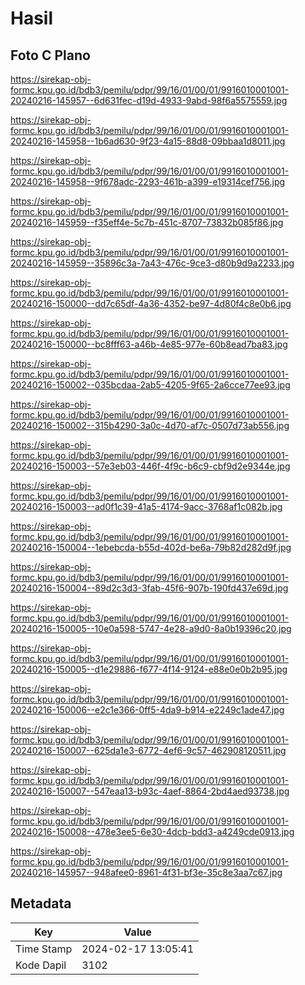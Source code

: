 # Hasil

## Foto C Plano

https://sirekap-obj-formc.kpu.go.id/bdb3/pemilu/pdpr/99/16/01/00/01/9916010001001-20240216-145957--6d631fec-d19d-4933-9abd-98f6a5575559.jpg

https://sirekap-obj-formc.kpu.go.id/bdb3/pemilu/pdpr/99/16/01/00/01/9916010001001-20240216-145958--1b6ad630-9f23-4a15-88d8-09bbaa1d8011.jpg

https://sirekap-obj-formc.kpu.go.id/bdb3/pemilu/pdpr/99/16/01/00/01/9916010001001-20240216-145958--9f678adc-2293-461b-a399-e19314cef756.jpg

https://sirekap-obj-formc.kpu.go.id/bdb3/pemilu/pdpr/99/16/01/00/01/9916010001001-20240216-145959--f35eff4e-5c7b-451c-8707-73832b085f86.jpg

https://sirekap-obj-formc.kpu.go.id/bdb3/pemilu/pdpr/99/16/01/00/01/9916010001001-20240216-145959--35896c3a-7a43-476c-9ce3-d80b9d9a2233.jpg

https://sirekap-obj-formc.kpu.go.id/bdb3/pemilu/pdpr/99/16/01/00/01/9916010001001-20240216-150000--dd7c65df-4a36-4352-be97-4d80f4c8e0b6.jpg

https://sirekap-obj-formc.kpu.go.id/bdb3/pemilu/pdpr/99/16/01/00/01/9916010001001-20240216-150000--bc8fff63-a46b-4e85-977e-60b8ead7ba83.jpg

https://sirekap-obj-formc.kpu.go.id/bdb3/pemilu/pdpr/99/16/01/00/01/9916010001001-20240216-150002--035bcdaa-2ab5-4205-9f65-2a6cce77ee93.jpg

https://sirekap-obj-formc.kpu.go.id/bdb3/pemilu/pdpr/99/16/01/00/01/9916010001001-20240216-150002--315b4290-3a0c-4d70-af7c-0507d73ab556.jpg

https://sirekap-obj-formc.kpu.go.id/bdb3/pemilu/pdpr/99/16/01/00/01/9916010001001-20240216-150003--57e3eb03-446f-4f9c-b6c9-cbf9d2e9344e.jpg

https://sirekap-obj-formc.kpu.go.id/bdb3/pemilu/pdpr/99/16/01/00/01/9916010001001-20240216-150003--ad0f1c39-41a5-4174-9acc-3768af1c082b.jpg

https://sirekap-obj-formc.kpu.go.id/bdb3/pemilu/pdpr/99/16/01/00/01/9916010001001-20240216-150004--1ebebcda-b55d-402d-be6a-79b82d282d9f.jpg

https://sirekap-obj-formc.kpu.go.id/bdb3/pemilu/pdpr/99/16/01/00/01/9916010001001-20240216-150004--89d2c3d3-3fab-45f6-907b-190fd437e69d.jpg

https://sirekap-obj-formc.kpu.go.id/bdb3/pemilu/pdpr/99/16/01/00/01/9916010001001-20240216-150005--10e0a598-5747-4e28-a9d0-8a0b19396c20.jpg

https://sirekap-obj-formc.kpu.go.id/bdb3/pemilu/pdpr/99/16/01/00/01/9916010001001-20240216-150005--d1e29886-f677-4f14-9124-e88e0e0b2b95.jpg

https://sirekap-obj-formc.kpu.go.id/bdb3/pemilu/pdpr/99/16/01/00/01/9916010001001-20240216-150006--e2c1e366-0ff5-4da9-b914-e2249c1ade47.jpg

https://sirekap-obj-formc.kpu.go.id/bdb3/pemilu/pdpr/99/16/01/00/01/9916010001001-20240216-150007--625da1e3-6772-4ef6-9c57-462908120511.jpg

https://sirekap-obj-formc.kpu.go.id/bdb3/pemilu/pdpr/99/16/01/00/01/9916010001001-20240216-150007--547eaa13-b93c-4aef-8864-2bd4aed93738.jpg

https://sirekap-obj-formc.kpu.go.id/bdb3/pemilu/pdpr/99/16/01/00/01/9916010001001-20240216-150008--478e3ee5-6e30-4dcb-bdd3-a4249cde0913.jpg

https://sirekap-obj-formc.kpu.go.id/bdb3/pemilu/pdpr/99/16/01/00/01/9916010001001-20240216-145957--948afee0-8961-4f31-bf3e-35c8e3aa7c67.jpg


## Metadata

| Key        | Value               |
| ---------- | ------------------- |
| Time Stamp | 2024-02-17 13:05:41 |
| Kode Dapil | 3102                |



